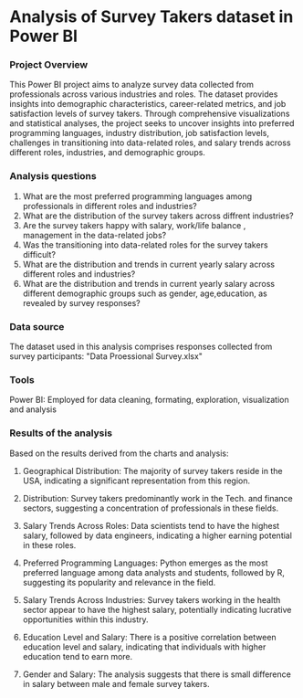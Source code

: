 
# Analysis of Survey Takers dataset in Power BI
### Project Overview
This Power BI project aims to analyze survey data collected from professionals across various industries and roles. The dataset provides insights into demographic characteristics, career-related metrics, and job satisfaction levels of survey takers. Through comprehensive visualizations and statistical analyses, the project seeks to uncover insights into preferred programming languages, industry distribution, job satisfaction levels, challenges in transitioning into data-related roles, and salary trends across different roles, industries, and demographic groups.

### Analysis questions

1. What are the most preferred programming languages among professionals in different roles and industries?
2. What are the distribution of the survey takers across diffrent industries?
3. Are the survey takers happy with salary, work/life balance , management in the data-related jobs?
4. Was the transitioning into data-related roles for the survey takers difficult?
5. What are the distribution and trends in current yearly salary across different roles and industries?
6. What are the distribution and trends in current yearly salary across different demographic groups such as gender, age,education, as revealed by survey responses?

### Data source
The dataset used in this analysis comprises responses collected from survey participants: "Data Proessional Survey.xlsx"
### Tools
Power BI: Employed for data cleaning, formating, exploration, visualization and analysis
### Results of the analysis
Based on the results derived from the charts and analysis:

1. Geographical Distribution:
The majority of survey takers reside in the USA, indicating a significant representation from this region.
2. Distribution:
Survey takers predominantly work in the Tech. and finance sectors, suggesting a concentration of professionals in these fields.

3. Salary Trends Across Roles:
Data scientists tend to have the highest salary, followed by data engineers, indicating a higher earning potential in these roles.

4. Preferred Programming Languages:
Python emerges as the most preferred language among data analysts and students, followed by R, suggesting its popularity and relevance in the field.

5. Salary Trends Across Industries:
Survey takers working in the health sector appear to have the highest salary, potentially indicating lucrative opportunities within this industry.

6. Education Level and Salary:
There is a positive correlation between education level and salary, indicating that individuals with higher education tend to earn more.
7. Gender and Salary:
The analysis suggests that there is small difference in salary between male and female survey takers.

